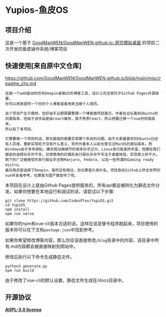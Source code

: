 # Yupios-鱼皮OS

## 项目介绍

这是一个基于 [GoodManWEN/GoodManWEN.github.io: 网页模拟桌面](https://github.com/GoodManWEN/GoodManWEN.github.io) 的项目二次开发的鱼皮操作系统/博客项目

## 快速使用[来自原中文仓库]

https://github.com/GoodManWEN/GoodManWEN.github.io/blob/main/misc/readme_chs.md

~~~
这是一个web驱动的仿写Deepin桌面UI的博客工具，设计上完全依托于Github Pages开源部署，
你可以用来提供一个你的个人博客或者用来当做个人简历。

这个项目产生于偶然，恰好由于近期需要整理一个博客做项目展示。作者在论坛看到Ubuntu的
同类版本，但由于该作品是由react编写，我不熟悉react，所以想要迁移一个vue的同类版本，
所以有了本项目。

打算要做一个项目的话，首先面临的是要实现哪个系统的问题。由于大家最喜欢的Ubuntu已经
有人完成，重新实现轮子没有什么意义，另外作者本人以前也曾见过MacOS的类似版本，而
Windows由于多年耕耘，模仿其动画细节的成本似乎过大。Linux发行版虽然丰富，但摆在我们
面前的选择似乎并不多，日常使用的红帽系发行版似乎并不专注于桌面体验，实现意义并不大。
剩下的广泛被接受的发行版似乎还剩Manjaro, Fedora, 以及一些所谓的Gaming ready distro。
最后我还是选择了Deepin，虽然没有用过，但也算是久闻大名，项目放在Github上供全世界的
vue开发者参考，也算是为国产做宣传了吧。
~~~

本项目在设计上是由Github Pages提供服务的，所有api都会被转化为静态文件分发。如果你想要在本地运行和调试的话，请尝试以下步骤:

~~~
git clone https://github.com/CodesPlex/YupiOS.git
cd YupiOS
npm install
npm run serve
~~~

如果你的npm和vue-cli版本合适的话，这样应该足够令程序跑起来，项目使用的版本你可以在下文和`package.json`中找到参考。

如果你希望修改博客内容，那么你应该直接修改`/blog`目录中的内容，该目录中所有.md内容都会被直接映射到网站中。

修改后执行以下命令生成静态文件。

```
python3 generate.py
npm run build
```

由于修改了vue-cli的默认设置，静态文件生成在/docs目录中。

## 开源协议

**[AGPL-3.0 license](https://github.com/CodesPlex/YupiOS#AGPL-3.0-1-ov-file)**
